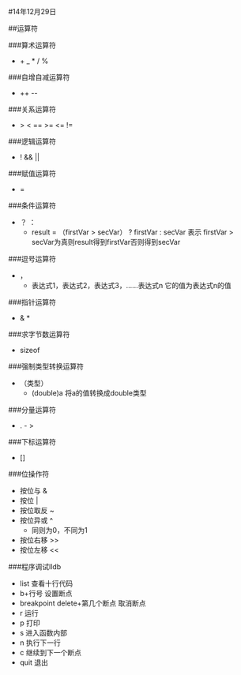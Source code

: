 #14年12月29日

##运算符

###算术运算符
- \+ _ * / % 

###自增自减运算符
- ++ --

###关系运算符
- \> < == >= <= !=

###逻辑运算符
- ! && ||

###赋值运算符
- =

###条件运算符
- ？ ：					
  - result = （firstVar > secVar） ? firstVar : secVar  表示			firstVar > secVar为真则result得到firstVar否则得到secVar

###逗号运算符
- ，
  - 表达式1，表达式2，表达式3，……表达式n    它的值为表达式n的值

###指针运算符
- & *

###求字节数运算符
- sizeof

###强制类型转换运算符
- （类型）
  - (double)a		将a的值转换成double类型

###分量运算符
- . - >

###下标运算符
- []

###位操作符
- 按位与	&
- 按位  |
- 按位取反	~
- 按位异或	^
	- 同则为0，不同为1
- 按位右移	>>
- 按位左移	<<

###程序调试lldb
- list 	查看十行代码
- b+行号	设置断点
- breakpoint delete+第几个断点	 取消断点
- r		运行
- p		打印
- s		进入函数内部
- n		执行下一行
- c		继续到下一个断点
- quit	退出
